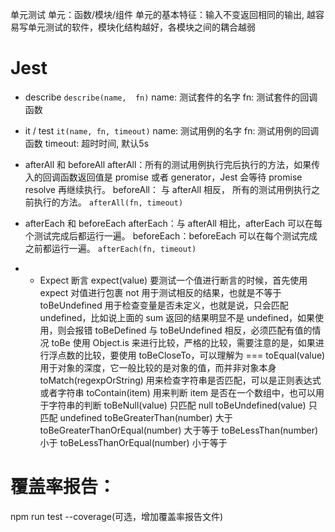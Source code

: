 <!--
 * @Author: LeonardoSya 2246866774@qq.com
 * @Date: 2023-12-12 16:14:58
 * @LastEditors: LeonardoSya 2246866774@qq.com
 * @LastEditTime: 2023-12-13 18:54:25
 * @FilePath: \React\深入理解React Hooks\5_测试自定义Hooks.md
 * @Description: 这是默认设置,请设置`customMade`, 打开koroFileHeader查看配置 进行设置: https://github.com/OBKoro1/koro1FileHeader/wiki/%E9%85%8D%E7%BD%AE
-->
单元测试
单元：函数/模块/组件  单元的基本特征：输入不变返回相同的输出, 越容易写单元测试的软件，模块化结构越好，各模块之间的耦合越弱

# Jest

+ describe
`describe(name,  fn)`  name: 测试套件的名字  fn: 测试套件的回调函数

+ it / test
`it(name, fn, timeout)` name: 测试用例的名字  fn: 测试用例的回调函数   timeout: 超时时间, 默认5s

+ afterAll 和 beforeAll
afterAll：所有的测试用例执行完后执行的方法，如果传入的回调函数返回值是 promise 或者 generator，Jest 会等待 promise resolve 再继续执行。
beforeAll： 与 afterAll 相反， 所有的测试用例执行之前执行的方法。
`afterAll(fn, timeout)`

+ afterEach 和 beforeEach
afterEach：与 afterAll 相比，afterEach 可以在每个测试完成后都运行一遍。
beforeEach：beforeEach 可以在每个测试完成之前都运行一遍。
`afterEach(fn, timeout)`

+ + Expect 断言
expect(value)	要测试一个值进行断言的时候，首先使用 expect 对值进行包裹
not         	用于测试相反的结果，也就是不等于
toBeUndefined	用于检查变量是否未定义，也就是说，只会匹配 undefined，比如说上面的  sum 返回的结果明显不是 undefined，如果使用，则会报错
toBeDefined	    与 toBeUndefined 相反，必须匹配有值的情况
toBe	        使用 Object.is 来进行比较，严格的比较，需要注意的是，如果进行浮点数的比较，要使用 toBeCloseTo，可以理解为 ===
toEqual(value)	用于对象的深度，它一般比较的是对象的值，而并非对象本身
toMatch(regexpOrString)	用来检查字符串是否匹配，可以是正则表达式或者字符串
toContain(item)	用来判断 item 是否在一个数组中，也可以用于字符串的判断
toBeNull(value)	只匹配 null
toBeUndefined(value)	只匹配 undefined
toBeGreaterThan(number)	大于
toBeGreaterThanOrEqual(number)	大于等于
toBeLessThan(number)	小于
toBeLessThanOrEqual(number)	小于等于

# 覆盖率报告：
npm run test --coverage(可选，增加覆盖率报告文件)

